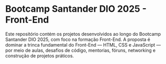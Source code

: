 # Bootcamp Santander DIO 2025 - Front-End
Este repositório contém os projetos desenvolvidos ao longo do Bootcamp Santander DIO 2025, com foco na formação Front-End.
A proposta é dominar a trinca fundamental do Front-End — HTML, CSS e JavaScript — por meio de aulas, desafios de código, mentorias, fóruns, networking e construção de projetos práticos.
